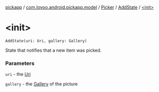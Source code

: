[pickapp](../../../index.md) / [com.lovoo.android.pickapp.model](../../index.md) / [Picker](../index.md) / [AddState](index.md) / [&lt;init&gt;](./-init-.md)

# &lt;init&gt;

`AddState(uri: Uri, gallery: Gallery)`

State that notifies that a new item was picked.

### Parameters

`uri` - the [Uri](#)

`gallery` - the [Gallery](#) of the picture